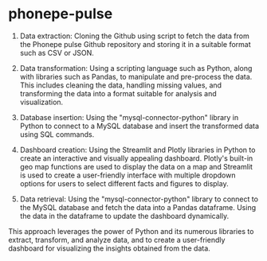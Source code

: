 # phonepe-pulse
1. Data extraction: Cloning the Github using script to fetch the data from the
Phonepe pulse Github repository and storing it in a suitable format such as CSV
or JSON.
2. Data transformation: Using a scripting language such as Python, along with
libraries such as Pandas, to manipulate and pre-process the data. This
includes cleaning the data, handling missing values, and transforming the data
into a format suitable for analysis and visualization.
3. Database insertion: Using the "mysql-connector-python" library in Python to
connect to a MySQL database and insert the transformed data using SQL
commands.

4. Dashboard creation: Using the Streamlit and Plotly libraries in Python to create
an interactive and visually appealing dashboard. Plotly's built-in geo map
functions are used to display the data on a map and Streamlit is used
to create a user-friendly interface with multiple dropdown options for users to
select different facts and figures to display.
5. Data retrieval: Using the "mysql-connector-python" library to connect to the
MySQL database and fetch the data into a Pandas dataframe. Using the data in
the dataframe to update the dashboard dynamically.

This approach leverages the power of Python and its numerous libraries to extract,
transform, and analyze data, and to create a user-friendly dashboard for visualizing
the insights obtained from the data.
